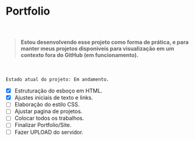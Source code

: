 # Portfolio

<br>

> <h4>Estou desenvolvendo esse projeto como forma de prática, e para manter meus projetos disponiveis para visualização em um contexto fora do GitHub (em funcionamento).</h4>

<br>

```
Estado atual do projeto: Em andamento.
```
- [x] Estruturação do esboço em HTML.
- [x] Ajustes iniciais de texto e links.
- [ ] Elaboração do estilo CSS.
- [ ] Ajustar pagina de projetos.
- [ ] Colocar todos os trabalhos.
- [ ] Finalizar Portfolio/Site.
- [ ] Fazer UPLOAD do servidor.
